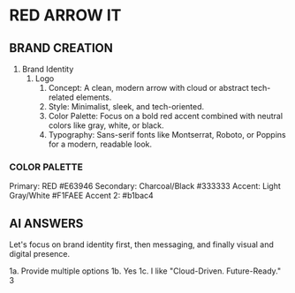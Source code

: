 # RED ARROW IT

## BRAND CREATION

1. Brand Identity
   1. Logo
      1. Concept: A clean, modern arrow with cloud or abstract tech-related elements.
      2. Style: Minimalist, sleek, and tech-oriented.
      3. Color Palette: Focus on a bold red accent combined with neutral colors like gray, white, or black.
      4. Typography: Sans-serif fonts like Montserrat, Roboto, or Poppins for a modern, readable look.

### COLOR PALETTE

Primary: RED #E63946
Secondary: Charcoal/Black #333333
Accent: Light Gray/White #F1FAEE
Accent 2: #b1bac4

## AI ANSWERS

Let's focus on brand identity first, then messaging, and finally visual and digital presence.

1a. Provide multiple options
1b. Yes
1c. I like "Cloud-Driven. Future-Ready."
3
